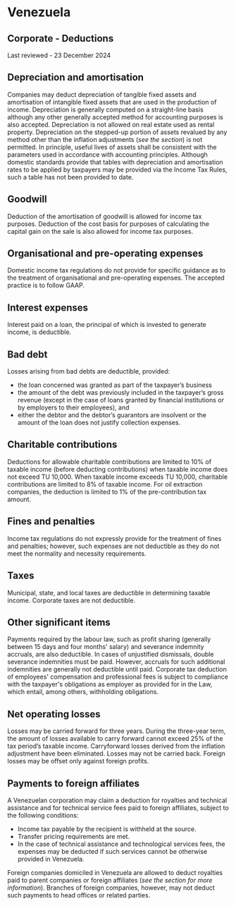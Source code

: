# Venezuela
## Corporate - Deductions
Last reviewed - 23 December 2024
## Depreciation and amortisation
Companies may deduct depreciation of tangible fixed assets and amortisation of intangible fixed assets that are used in the production of income. Depreciation is generally computed on a straight-line basis although any other generally accepted method for accounting purposes is also accepted. Depreciation is not allowed on real estate used as rental property. Depreciation on the stepped-up portion of assets revalued by any method other than the inflation adjustments (_see the section_) is not permitted. In principle, useful lives of assets shall be consistent with the parameters used in accordance with accounting principles. Although domestic standards provide that tables with depreciation and amortisation rates to be applied by taxpayers may be provided via the Income Tax Rules, such a table has not been provided to date.
## Goodwill
Deduction of the amortisation of goodwill is allowed for income tax purposes. Deduction of the cost basis for purposes of calculating the capital gain on the sale is also allowed for income tax purposes.
## Organisational and pre-operating expenses
Domestic income tax regulations do not provide for specific guidance as to the treatment of organisational and pre-operating expenses. The accepted practice is to follow GAAP.
## Interest expenses
Interest paid on a loan, the principal of which is invested to generate income, is deductible.
## Bad debt
Losses arising from bad debts are deductible, provided:
  * the loan concerned was granted as part of the taxpayer’s business 
  * the amount of the debt was previously included in the taxpayer’s gross revenue (except in the case of loans granted by financial institutions or by employers to their employees), and 
  * either the debtor and the debtor’s guarantors are insolvent or the amount of the loan does not justify collection expenses. 


## Charitable contributions
Deductions for allowable charitable contributions are limited to 10% of taxable income (before deducting contributions) when taxable income does not exceed TU 10,000. When taxable income exceeds TU 10,000, charitable contributions are limited to 8% of taxable income. For oil extraction companies, the deduction is limited to 1% of the pre-contribution tax amount.
## Fines and penalties
Income tax regulations do not expressly provide for the treatment of fines and penalties; however, such expenses are not deductible as they do not meet the normality and necessity requirements.
## Taxes
Municipal, state, and local taxes are deductible in determining taxable income. Corporate taxes are not deductible.
## Other significant items
Payments required by the labour law, such as profit sharing (generally between 15 days and four months' salary) and severance indemnity accruals, are also deductible. In cases of unjustified dismissals, double severance indemnities must be paid. However, accruals for such additional indemnities are generally not deductible until paid.
Corporate tax deduction of employees' compensation and professional fees is subject to compliance with the taxpayer's obligations as employer as provided for in the Law, which entail, among others, withholding obligations.
## Net operating losses
Losses may be carried forward for three years. During the three-year term, the amount of losses available to carry forward cannot exceed 25% of the tax period’s taxable income. Carryforward losses derived from the inflation adjustment have been eliminated. Losses may not be carried back. Foreign losses may be offset only against foreign profits.
## Payments to foreign affiliates
A Venezuelan corporation may claim a deduction for royalties and technical assistance and for technical service fees paid to foreign affiliates, subject to the following conditions:
  * Income tax payable by the recipient is withheld at the source. 
  * Transfer pricing requirements are met. 
  * In the case of technical assistance and technological services fees, the expenses may be deducted if such services cannot be otherwise provided in Venezuela. 


Foreign companies domiciled in Venezuela are allowed to deduct royalties paid to parent companies or foreign affiliates (_see the section for more information_). Branches of foreign companies, however, may not deduct such payments to head offices or related parties.
